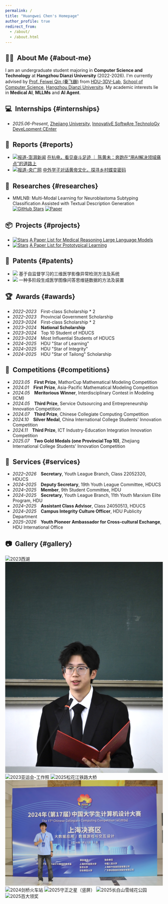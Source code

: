 ```yaml
---
permalink: /
title: "Huangwei Chen's Homepage"
author_profile: true
redirect_from:
  - /about/
  - /about.html
---
```


## 👨‍🎓 &nbsp;About Me {#about-me}

I am an undergraduate student majoring in **Computer Science and Technology** at **Hangzhou Dianzi University** (2022-2026). I'm currently advised by [Prof. Feiwei Qin (秦飞巍)](https://faculty.hdu.edu.cn/jsjxy/qfw/main.htm) from [HDU-3DV-Lab](https://3d-v.github.io/3DV-Lab-Website/), [School of Computer Science](https://cs.hdu.edu.cn/), [Hangzhou Dianzi University](https://www.hdu.edu.cn/main.htm). My academic interests lie in **Medical AI**, **MLLMs** and **AI Agent**.

## 💻 &nbsp;Internships {#internships}

- *2025.06-Present*, [Zhejiang University](https://www.zju.edu.cn/), [InnovativE SoftwAre TechnoloGy DeveLopment CEnter](http://eagle.zju.edu.cn/)

## 📰 &nbsp;Reports {#reports}

- [![报道-澎湃新闻](https://img.shields.io/badge/%E6%8A%A5%E9%81%93-%E6%BE%8E%E6%B9%83%E6%96%B0%E9%97%BB-blue?style=flat-square)](https://m.thepaper.cn/newsDetail_forward_30536383) [在杭电，看见奋斗足迹 ｜ 陈黄未：奔跑在“用AI解决领域痛点”的道路上](https://m.thepaper.cn/newsDetail_forward_30536383)
- [![报道-央广网](https://img.shields.io/badge/%E6%8A%A5%E9%81%93-%E5%A4%AE%E5%B9%BF%E7%BD%91-red?style=flat-square)](https://zj.cnr.cn/gedilianbo/ls/20240806/t20240806_526836807.shtml) [中外学子对话黄帝文化，探寻乡村蝶变密码](https://zj.cnr.cn/gedilianbo/ls/20240806/t20240806_526836807.shtml)

## 🔬 &nbsp;Researches {#researches}

- MMLNB: Multi-Modal Learning for Neuroblastoma Subtyping Classification Assisted with Textual Description Generation 
[![GitHub Stars](https://img.shields.io/github/stars/HovChen/MMLNB)](https://github.com/HovChen/MMLNB) [![Paper](https://img.shields.io/badge/arXiv-2503.12927-b31b1b)](https://arxiv.org/abs/2503.12927)  

## 📦 &nbsp;Projects {#projects}

- [![Stars](https://img.shields.io/github/stars/HovChen/Paper-List-for-Medical-Reasoning-Large-Language-Models)](https://github.com/HovChen/Paper-List-for-Medical-Reasoning-Large-Language-Models) [A Paper List for Medical Reasoning Large Language Models](https://github.com/HovChen/Paper-List-for-Medical-Reasoning-Large-Language-Models)
- [![Stars](https://img.shields.io/github/stars/BeistMedAI/Paper-List-for-Prototypical-Learning)](https://github.com/BeistMedAI/Paper-List-for-Prototypical-Learning) [A Paper List for Prototypical Learning](https://github.com/BeistMedAI/Paper-List-for-Prototypical-Learning)

## 🧾 &nbsp;Patents {#patents}

- [![](https://img.shields.io/badge/第一发明人-已授权-brightgreen?style=flat-square)](https://www.cnipa.gov.cn) 基于自监督学习的三维医学影像异常检测方法及系统
- [![](https://img.shields.io/badge/第一发明人-已授权-brightgreen?style=flat-square)](https://www.cnipa.gov.cn) 一种多阶段生成医学图像问答思维链数据的方法及装置  

## 🏆 &nbsp;Awards {#awards}

- *2022–2023* First-class Scholarship * 2
- *2022–2023* Provincial Government Scholarship
- *2023–2024* First-class Scholarship * 2
- *2023–2024* **National Scholarship**
- *2023–2024* Top 10 Student of HDUCS
- *2023–2024* Most Influential Students of HDUCS
- *2024–2025* HDU "Star of Learning"
- *2024–2025* HDU "Star of Integrity"
- *2024–2025* HDU "Star of Tailong" Scholarship

## 🥇 &nbsp;Competitions {#competitions}

- *2023.05* **First Prize**, MathorCup Mathematical Modeling Competition
- *2024.01* **First Prize**, Asia-Pacific Mathematical Modeling Competition
- *2024.05* **Meritorious Winner**, Interdisciplinary Contest in Modeling (ICM)
- *2024.05* **Third Prize**, Service Outsourcing and Entrepreneurship Innovation Competition
- *2024.07* **Third Prize**, Chinese Collegiate Computing Competition
- *2024.10* **Silver Medal**, China International College Students' Innovation Competition
- *2024.11* **Third Prize**, ICT Industry-Education Integration Innovation Competition
- *2025.07* **Two Gold Medals (one Provincial Top 10)**, Zhejiang International College Students' Innovation Competition

## 📝 &nbsp;Services {#services}

- *2022–2026* **Secretary**, Youth League Branch, Class 22052320, HDUCS
- *2024–2025* **Deputy Secretary**, 19th Youth League Committee, HDUCS
- *2024–2025* **Member**, 9th Student Committee, HDU
- *2024–2025* **Secretary**, Youth League Branch, 11th Youth Marxism Elite Program, HDU
- *2024–2025* **Assistant Class Advisor**, Class 24050513, HDUCS
- *2024–2025* **Campus Integrity Culture Officer**, HDU Publicity Department
- *2025–2026* **Youth Pioneer Ambassador for Cross-cultural Exchange**, HDU International Office

## 📷 &nbsp;Gallery {#gallery}
<div class="jg-scroll">
  <div class="jg" id="gallery-grid">
    <img src="/images/2023西湖.JPG" alt="2023西湖" class="gallery-img" />
    <img src="/images/2023先进班集体答辩.jpeg" alt="2023先进班集体答辩" class="gallery-img" />
    <img src="/images/2023亚运会-工作照.JPG" alt="2023亚运会-工作照" class="gallery-img" />
    <img src="/images/2025松花江铁路大桥.jpg" alt="2025松花江铁路大桥" class="gallery-img" />
    <img src="/images/2024计算机设计大赛.JPG" alt="2024计算机设计大赛" class="gallery-img" />
    <img src="/images/2024剑桥火车站.JPG" alt="2024剑桥火车站" class="gallery-img" />
    <img src="/images/2025守正之星（竖屏）.jpg" alt="2025守正之星（竖屏）" class="gallery-img" />
    <img src="/images/2025长白山雪绒花公园.jpg" alt="2025长白山雪绒花公园" class="gallery-img" />
    <img src="/images/2025百大领奖.jpg" alt="2025百大领奖" class="gallery-img" />
  </div>
</div>
